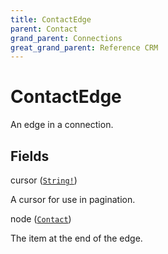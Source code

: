 ```yaml
---
title: ContactEdge
parent: Contact
grand_parent: Connections
great_grand_parent: Reference CRM
---
```


# ContactEdge

An edge in a connection.

## Fields

<div class="field-entry ">
  <span id="cursor" class="field-name anchored">cursor (<code><a href="/docs/reference_crm/scalar/string">String!</a></code>)</span>

  <div class="description-wrapper">
   <p>A cursor for use in pagination.</p>

  </div>
</div>

<div class="field-entry ">
  <span id="node" class="field-name anchored">node (<code><a href="/docs/reference_crm/object/contact">Contact</a></code>)</span>

  <div class="description-wrapper">
   <p>The item at the end of the edge.</p>

  </div>
</div>

